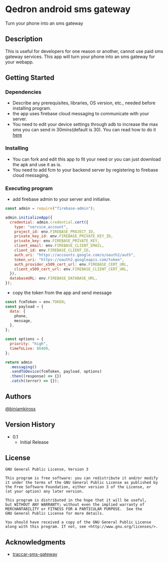 # Qedron android sms gateway

Turn your phone into an sms gateway

## Description

This is useful for developers for one reason or another, cannot use paid sms gateway services. This app will turn your phone into an sms gateway for your webapp.

## Getting Started

### Dependencies

- Describe any prerequisites, libraries, OS version, etc., needed before installing program.
- the app uses firebase cloud messaging to communicate with your server.
- You need to edit your device settings through adb to increase the max sms you can send in 30mins(default is 30). You can read how to do it [here](https://www.xda-developers.com/change-sms-limit-android/)

### Installing

- You can fork and edit this app to fit your need or you can just download the apk and use it as is.
- You need to add fcm to your backend server by registering to firebase cloud messaging.


### Executing program

- add firebase admin to your server and initialise.

```js
const admin = require("firebase-admin");

admin.initializeApp({
  credential: admin.credential.cert({
    type: "service_account",
    project_id: env.FIREBASE_PROJECT_ID,
    private_key_id: env.FIREBASE_PRIVATE_KEY_ID,
    private_key: env.FIREBASE_PRIVATE_KEY,
    client_email: env.FIREBASE_CLIENT_EMAIL,
    client_id: env.FIREBASE_CLIENT_ID,
    auth_uri: "https://accounts.google.com/o/oauth2/auth",
    token_uri: "https://oauth2.googleapis.com/token",
    auth_provider_x509_cert_url: env.FIREBASE_CERT_URL,
    client_x509_cert_url: env.FIREBASE_CLIENT_CERT_URL,
  }),
  databaseURL: env.FIREBASE_DATABASE_URL,
});
```

- copy the token from the app and send message

```js
const fcmToken = env.TOKEN;
const payload = {
  data: {
    phone,
    message,
  },
};

const options = {
  priority: "high",
  timeToLive: 86400,
};

return admin
  .messaging()
  .sendToDevice(fcmToken, payload, options)
  .then((response) => {})
  .catch((error) => {});
```

<!-- ## Help

Any advise for common problems or issues.

```
command to run if program contains helper info
``` -->

## Authors

[@biniamkiross](https://x.com/biniamkiross)

## Version History

<!-- * 0.2
    * Various bug fixes and optimizations
    * See [commit change]() or See [release history]() -->

- 0.1
  - Initial Release

## License

    GNU General Public License, Version 3

    This program is free software: you can redistribute it and/or modify
    it under the terms of the GNU General Public License as published by
    the Free Software Foundation, either version 3 of the License, or
    (at your option) any later version.

    This program is distributed in the hope that it will be useful,
    but WITHOUT ANY WARRANTY; without even the implied warranty of
    MERCHANTABILITY or FITNESS FOR A PARTICULAR PURPOSE.  See the
    GNU General Public License for more details.

    You should have received a copy of the GNU General Public License
    along with this program. If not, see <http://www.gnu.org/licenses/>.

## Acknowledgments

- [traccar-sms-gateway](https://github.com/traccar/traccar-sms-gateway/blob/master/README.md)
